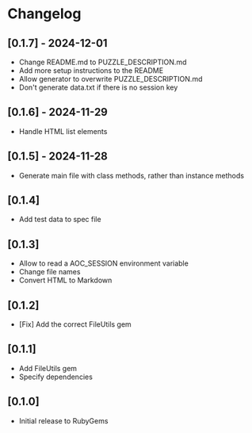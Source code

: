# Changelog

## [0.1.7] - 2024-12-01

- Change README.md to PUZZLE_DESCRIPTION.md
- Add more setup instructions to the README
- Allow generator to overwrite PUZZLE_DESCRIPTION.md
- Don't generate data.txt if there is no session key

## [0.1.6] - 2024-11-29

- Handle HTML list elements

## [0.1.5] - 2024-11-28

- Generate main file with class methods, rather than instance methods

## [0.1.4]

- Add test data to spec file

## [0.1.3]

- Allow to read a AOC_SESSION environment variable
- Change file names
- Convert HTML to Markdown

## [0.1.2]

- [Fix] Add the correct FileUtils gem

## [0.1.1]

- Add FileUtils gem
- Specify dependencies

## [0.1.0]

- Initial release to RubyGems

